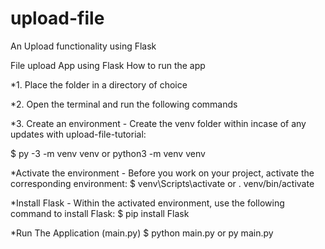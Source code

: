 # upload-file
An Upload functionality using Flask

File upload App using Flask How to run the app

*1. Place the folder in a directory of choice

*2. Open the terminal and run the following commands

*3. Create an environment - Create the venv folder within incase of any updates with upload-file-tutorial:

$ py -3 -m venv venv or python3 -m venv venv

*Activate the environment - Before you work on your project, activate the corresponding environment:
$ venv\Scripts\activate or . venv/bin/activate

*Install Flask - Within the activated environment, use the following command to install Flask:
$ pip install Flask

*Run The Application (main.py)
$ python main.py or py main.py
